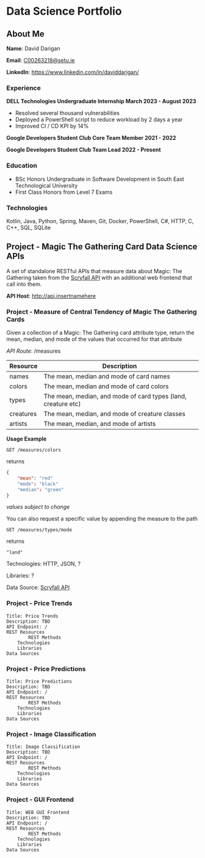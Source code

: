 # Data Science Portfolio

## About Me

__Name__: David Darigan

__Email__: C00263218@setu.ie

__LinkedIn__: https://www.linkedin.com/in/daviddarigan/

### Experience

__DELL Technologies Undergraduate Internship March 2023 - August 2023__
- Resolved several thousand vulnerabilities
- Deployed a PowerShell script to reduce workload by 2 days a year
- Improved CI / CD KPI by 14%

__Google Developers Student Club Core Team Member 2021 - 2022__

__Google Developers Student Club Team Lead 2022 - Present__

### Education

* BSc Honors Undergraduate in Software Development in South East Technological University
* First Class Honors from Level 7 Exams

### Technologies

Kotlin, Java, Python, Spring, Maven, Git, Docker, PowerShell, C#, HTTP, C, C++, SQL, SQLite

## Project - Magic The Gathering Card Data Science APIs

A set of standalone RESTful APIs that measure data about Magic: The Gathering taken from the [Scryfall API](https://scryfall.com/docs/api) with an 		additional web frontend that call into them.

__API Host__: http://api.insertnamehere

### Project - Measure of Central Tendency of Magic The Gathering Cards

Given a collection of a Magic: The Gathering card attribute type, return the mean, median, and mode of the values that occurred for that attribute

*API Route*: /measures 

| Resource 	| Description								|
|---------------|-----------------------------------------------------------------------|
| names    	| The mean, median and mode of card names				|
| colors   	| The mean, median and mode of card colors				|
| types    	| The mean, median, and mode of card types (land, creature etc)		|
| creatures	| The mean, median, and mode of creature classes			|
| artists	| The mean, median, and mode of artists					|

__Usage Example__

```http
GET /measures/colors
```

returns

```json
{
    "mean": "red"
    "mode": "black"
    "median": "green"
}
```
_values subject to change_

You can also request a specific value by appending the measure to the path

```http
GET /measures/types/mode
```

returns

```
"land"
```

Technologies: HTTP, JSON, ?

Libraries: ?

Data Source: [Scryfall API](https://api.scryfall.com)


### Project - Price Trends

	Title: Price Trends
 	Description: TBD
  	API Endpoint: /
   	REST Resources
    		REST Methods
      	Technologies
       	Libraries
	Data Sources

### Project - Price Predictions

	Title: Price Predictions
 	Description: TBD
  	API Endpoint: /
   	REST Resources
    		REST Methods
      	Technologies
       	Libraries
	Data Sources

### Project - Image Classification

	Title: Image Classification
 	Description: TBD
  	API Endpoint: /
   	REST Resources
    		REST Methods
      	Technologies
       	Libraries
	Data Sources

### Project - GUI Frontend

	Title: WEB GUI Frontend
 	Description: TBD
  	API Endpoint: /
   	REST Resources
    		REST Methods
      	Technologies
       	Libraries
	Data Sources


